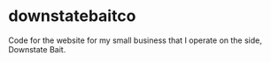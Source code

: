 # downstatebaitco
Code for the website for my small business that I operate on the side, Downstate Bait.
